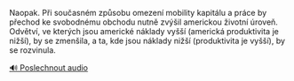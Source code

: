 
Naopak. Při současném způsobu omezení mobility kapitálu a práce by přechod ke svobodnému obchodu nutně zvýšil americkou životní úroveň. Odvětví, ve kterých jsou americké náklady vyšší (americká produktivita je nižší), by se zmenšila, a ta, kde jsou náklady nižší (produktivita je vyšší), by se rozvinula.

[🔊 Poslechnout audio](/data/7-paragraphs/audio/chapter_148/para_008-Naopak-Pi-souasnm-zpsobu-omezen-mobility-kap.mp3)
